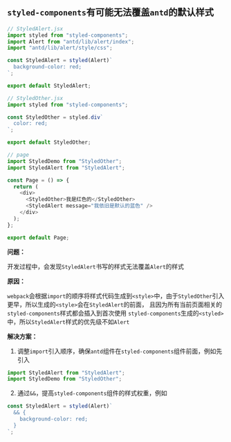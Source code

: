 ## `styled-components`有可能无法覆盖`antd`的默认样式

```js
// StyledAlert.jsx
import styled from "styled-components";
import Alert from "antd/lib/alert/index";
import "antd/lib/alert/style/css";

const StyledAlert = styled(Alert)`
  background-color: red;
`;

export default StyledAlert;
```

```js
// StyledOther.jsx
import styled from "styled-components";

const StyledOther = styled.div`
  color: red;
`;

export default StyledOther;
```

```js
// page
import StyledDemo from "StyledOther";
import StyledAlert from "StyledAlert";

const Page = () => {
  return (
    <div>
      <StyledOther>我是红色的</StyledOther>
      <StyledAlert message="我依旧是默认的蓝色" />
    </div>
  );
};

export default Page;
```

**问题：**

开发过程中，会发现`StyledAlert`书写的样式无法覆盖`Alert`的样式

**原因：**

`webpack`会根据`import`的顺序将样式代码生成到`<style>`中，由于`StyledOther`引入更早，所以生成的`<style>`会在`StyledAlert`的前面，
且因为所有当前页面相关的`styled-components`样式都会插入到首次使用 `styled-components`生成的`<styled>`中，所以`StyledAlert`样式的优先级不如`Alert`

**解决方案：**

1. 调整`import`引入顺序，确保`antd`组件在`styled-components`组件前面，例如先引入

```js
import StyledAlert from "StyledAlert";
import StyledDemo from "StyledOther";
```

2. 通过`&&`，提高`styled-components`组件的样式权重，例如

```js
const StyledAlert = styled(Alert)`
  && {
    background-color: red;
  }
`;
```
